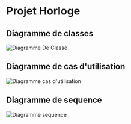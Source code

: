 ﻿# Projet Horloge
## Diagramme de classes
![Diagramme De Classe](/ProjetHorloge/ImageDiagrammes/DiagrammeDeClasse.png)
## Diagramme de cas d'utilisation
![Diagramme cas d'utilisation](/ProjetHorloge/ImageDiagrammes/Capture%20du%202020-10-02%2012-40-55.png)
## Diagramme de sequence 
![Diagramme sequence](/ProjetHorloge/ImageDiagrammes/Capture%20du%202020-10-02%2012-41-55.png)








 


     



